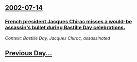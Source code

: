## [2002-07-14](/news/2002/07/14/index.md)

### [ French president Jacques Chirac misses a would-be assassin's bullet during Bastille Day celebrations.](/news/2002/07/14/french-president-jacques-chirac-misses-a-would-be-assassin-s-bullet-during-bastille-day-celebrations.md)
_Context: Bastille Day, Jacques Chirac, assassinated_

## [Previous Day...](/news/2002/07/13/index.md)

